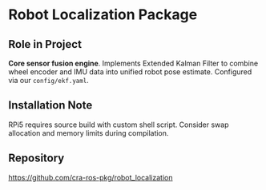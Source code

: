 # Robot Localization Package

## Role in Project
**Core sensor fusion engine**. Implements Extended Kalman Filter to combine wheel encoder and IMU data into unified robot pose estimate. Configured via our `config/ekf.yaml`.

## Installation Note
RPi5 requires source build with custom shell script. Consider swap allocation and memory limits during compilation.

## Repository
https://github.com/cra-ros-pkg/robot_localization